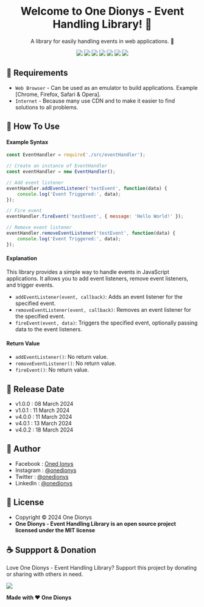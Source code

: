 <h1 align="center">Welcome to One Dionys - Event Handling Library! 👋 </h1>

<p align="center">A library for easily handling events in web applications. 💖 </p>

<p align="center">
<img src="https://img.shields.io/github/contributors/onedionys/onedionys-event-handling-library?style=flat-square">
<img src="https://img.shields.io/github/issues/onedionys/onedionys-event-handling-library?style=flat-square">
<img src="https://img.shields.io/github/stars/onedionys/onedionys-event-handling-library?style=flat-square"> 
<img src="https://img.shields.io/github/forks/onedionys/onedionys-event-handling-library?style=flat-square">
<img src="https://img.shields.io/github/last-commit/onedionys/onedionys-event-handling-library.svg?style=flat-square">
<img src="https://img.shields.io/github/languages/code-size/onedionys/onedionys-event-handling-library?style=flat-square">
<img src="https://img.shields.io/github/license/onedionys/onedionys-event-handling-library?style=flat-square">
</p>

## 💾 Requirements

* `Web Browser` - Can be used as an emulator to build applications. Example [Chrome, Firefox, Safari & Opera].
* `Internet` - Because many use CDN and to make it easier to find solutions to all problems.

## 🎯 How To Use

#### Example Syntax

```javascript
const EventHandler = require('./src/eventHandler');

// Create an instance of EventHandler
const eventHandler = new EventHandler();

// Add event listener
eventHandler.addEventListener('testEvent', function(data) {
    console.log('Event Triggered:', data);
});

// Fire event
eventHandler.fireEvent('testEvent', { message: 'Hello World!' });

// Remove event listener
eventHandler.removeEventListener('testEvent', function(data) {
    console.log('Event Triggered:', data);
});
```

#### Explanation

This library provides a simple way to handle events in JavaScript applications. It allows you to add event listeners, remove event listeners, and trigger events.

* `addEventListener(event, callback)`: Adds an event listener for the specified event.
* `removeEventListener(event, callback)`: Removes an event listener for the specified event.
* `fireEvent(event, data)`: Triggers the specified event, optionally passing data to the event listeners.

#### Return Value

* `addEventListener()`: No return value.
* `removeEventListener()`: No return value.
* `fireEvent()`: No return value.

## 📆 Release Date

* v1.0.0 : 08 March 2024
* v1.0.1 : 11 March 2024
* v4.0.0 : 11 March 2024
* v4.0.1 : 13 March 2024
* v4.0.2 : 18 March 2024

## 🧑 Author

* Facebook : <a href="https://www.facebook.com/theonedionys"> Oned Ionys</a>
* Instagram : <a href="https://www.instagram.com/onedionys/"> @onedionys</a>
* Twitter : <a href="https://twitter.com/onedionys"> @onedionys</a>
* LinkedIn :  <a href="https://www.linkedin.com/in/onedionys/"> @onedionys</a>

## 📝 License

* Copyright © 2024 One Dionys
* **One Dionys - Event Handling Library is an open source project licensed under the MIT license**

## ☕️ Suppport & Donation

Love One Dionys - Event Handling Library? Support this project by donating or sharing with others in need.

<a href="https://www.buymeacoffee.com/onedionys"><img src="https://img.shields.io/badge/Buy_Me_A_Coffee-FFDD00?style=for-the-badge&logo=buy-me-a-coffee&logoColor=black"/> </a>

**Made with ❤️ One Dionys**

